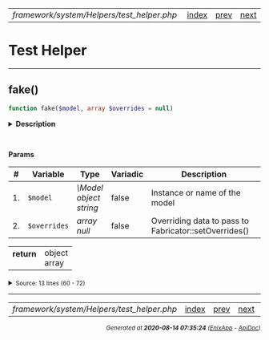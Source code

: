 


 



<table>
<tr>
<td style="width:100%"><em>framework/system/Helpers/test_helper.php</em></td>
<td><a href="../../../../../../api/index.md">index</a></td>
<td><a href="../../../../../../api/vendor/codeigniter4/framework/system/Test/Mock/MockCommon.md">prev</a></td>
<td><a href="../../../../../../api/vendor/codeigniter4/framework/system/Helpers/security_helper.md">next</a></td>
</tr>
</table>




 



# Test Helper


<hr>

## fake()

```php
function fake($model, array $overrides = null)
```

<details>
<summary style="margin-bottom:12px;"><strong>Description</strong></summary>

<table>
<tr><td>
Creates a single item using Fabricator.
</td></tr>
</table>


</details>



<table style="text-align:left">
</table>


**Params**

<table>
<thead>
<tr>
<th>#</th>
<th>Variable</th>
<th>Type</th>
<th>Variadic</th>
<th>Description</th>
</tr>
</thead>
<tbody>

<tr>
<td>1.</td>
<td><code>$model</code></td>
<td><em>\Model<br>object<br>string
</em></td>
<td>false</td>
<td>Instance or name of the model</td>
</tr>

<tr>
<td>2.</td>
<td><code>$overrides</code></td>
<td><em>array<br>null
</em></td>
<td>false</td>
<td>Overriding data to pass to Fabricator::setOverrides()</td>
</tr>


</tbody>
</table>



<table>
<tr>
<th style="vertical-align:top;">return</th>
<td>object<br>array
</td>
</tr>
</table>





<details>
<summary><small>Source: 13 lines (60 - 72)</small></summary>

```php
function fake($model, array $overrides = null)
{
	// Get a model-appropriate Fabricator instance
	$fabricator = new Fabricator($model);

	// Set overriding data, if necessary
	if ($overrides)
	{
		$fabricator->setOverrides($overrides);
	}

	return $fabricator->create();
}
```

</details>







<hr>

<table>
<tr>
<td style="width:100%"><em>framework/system/Helpers/test_helper.php</em></td>
<td><a href="../../../../../../api/index.md">index</a></td>
<td><a href="../../../../../../api/vendor/codeigniter4/framework/system/Test/Mock/MockCommon.md">prev</a></td>
<td><a href="../../../../../../api/vendor/codeigniter4/framework/system/Helpers/security_helper.md">next</a></td>
<td><a href="#">top</a></td></tr>
</table>




<div style="text-align:right;">

<small>_Generated at **2020-08-14 07:35:24**_ *([EnixApp](https://github.com/enix-app) - [ApiDoc](https://github.com/enix-app/apidoc))*</small>
</div>